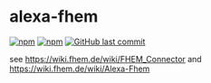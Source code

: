 # alexa-fhem
[![npm](https://img.shields.io/npm/v/alexa-fhem.svg?style=plastic)](https://www.npmjs.com/package/alexa-fhem)
[![npm](https://img.shields.io/npm/dt/alexa-fhem.svg?style=plastic)](https://www.npmjs.com/package/alexa-fhem)
[![GitHub last commit](https://img.shields.io/github/last-commit/justme-1968/alexa-fhem.svg?style=plastic)](https://github.com/justme-1968/alexa-fhem)

see https://wiki.fhem.de/wiki/FHEM_Connector and https://wiki.fhem.de/wiki/Alexa-Fhem
